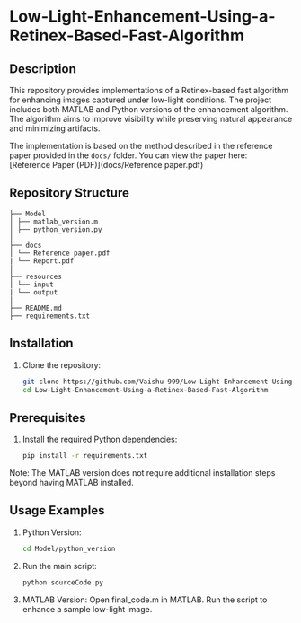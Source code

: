 # Low-Light-Enhancement-Using-a-Retinex-Based-Fast-Algorithm

## Description
This repository provides implementations of a Retinex-based fast algorithm for enhancing images captured under low-light conditions. The project includes both MATLAB and Python versions of the enhancement algorithm. The algorithm aims to improve visibility while preserving natural appearance and minimizing artifacts.

The implementation is based on the method described in the reference paper provided in the `docs/` folder. You can view the paper here:  
[Reference Paper (PDF)](docs/Reference paper.pdf)

## Repository Structure
```
├── Model
│ ├── matlab_version.m 
│ ├── python_version.py 
│
├── docs
│ └── Reference paper.pdf
| └── Report.pdf
│
├── resources
│ └── input
| └── output
│
├── README.md
├── requirements.txt

```
## Installation
1. Clone the repository:
   ```bash
   git clone https://github.com/Vaishu-999/Low-Light-Enhancement-Using-a-Retinex-Based-Fast-Algorithm.git
   cd Low-Light-Enhancement-Using-a-Retinex-Based-Fast-Algorithm
## Prerequisites
1. Install the required Python dependencies:
   ```bash
   pip install -r requirements.txt
 Note: The MATLAB version does not require additional installation steps beyond having MATLAB installed.
## Usage Examples
1. Python Version:
   ```bash
   cd Model/python_version
2. Run the main script:
   ```bash
   python sourceCode.py
3. MATLAB Version:
   Open final_code.m in MATLAB.
   Run the script to enhance a sample low-light image.
